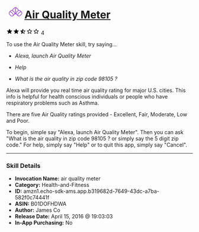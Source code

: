 # &nbsp;<img src="skill_icon" alt="Air Quality Meter icon" width="36"> [Air Quality Meter](http://alexa.amazon.com/#skills/amzn1.echo-sdk-ams.app.b319682d-7649-43dc-a7ba-582f0c74441f)
![2.2 stars](../../images/ic_star_black_18dp_1x.png)![2.2 stars](../../images/ic_star_black_18dp_1x.png)![2.2 stars](../../images/ic_star_half_black_18dp_1x.png)![2.2 stars](../../images/ic_star_border_black_18dp_1x.png)![2.2 stars](../../images/ic_star_border_black_18dp_1x.png) 4

To use the Air Quality Meter skill, try saying...

* *Alexa, launch Air Quality Meter*

* *Help*

* *What is the air quality in zip code 98105 ?*

Alexa will provide you real time air quality rating for major U.S. cities. This info is helpful for health conscious individuals or people who have respiratory problems such as Asthma.

There are five Air Quality ratings provided - Excellent, Fair, Moderate, Low and Poor.

To begin, simple say "Alexa, launch Air Quality Meter". Then you can ask "What is the air quality in zip code 98105 ? or simply say the 5 digit zip code." For help, simply say "Help" or to quit this app, simply say "Cancel".

***

### Skill Details

* **Invocation Name:** air quality meter
* **Category:** Health-and-Fitness
* **ID:** amzn1.echo-sdk-ams.app.b319682d-7649-43dc-a7ba-582f0c74441f
* **ASIN:** B01DOFHDWA
* **Author:** James Co
* **Release Date:** April 15, 2016 @ 19:03:03
* **In-App Purchasing:** No
